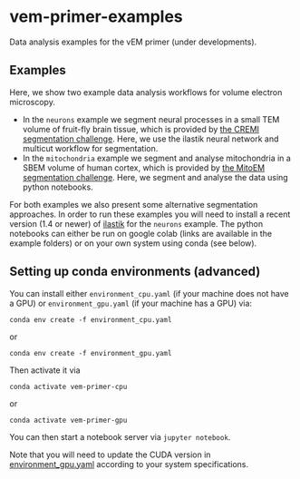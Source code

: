 # vem-primer-examples

Data analysis examples for the vEM primer (under developments).

## Examples

Here, we show two example data analysis workflows for volume electron microscopy.
- In the `neurons` example we segment neural processes in a small TEM volume of fruit-fly brain tissue, which is provided by [the CREMI segmentation challenge](https://cremi.org/). Here, we use the ilastik neural network and multicut workflow for segmentation.
- In the `mitochondria` example we segment and analyse mitochondria in a SBEM volume of human cortex, which is provided by [the MitoEM segmentation challenge](https://mitoem.grand-challenge.org/). Here, we segment and analyse the data using python notebooks. 

For both examples we also present some alternative segmentation approaches. In order to run these examples you will need to install a recent version (1.4 or newer) of [ilastik](https://www.ilastik.org/) for the `neurons` example.
The python notebooks can either be run on google colab (links are available in the example folders) or on your own system using conda (see below).


## Setting up conda environments (advanced)

You can install either `environment_cpu.yaml` (if your machine does not have a GPU) or `environment_gpu.yaml` (if your machine has a GPU) via:
```
conda env create -f environment_cpu.yaml
```
or
```
conda env create -f environment_gpu.yaml
```
Then activate it via
```
conda activate vem-primer-cpu
```
or
```
conda activate vem-primer-gpu
```
You can then start a notebook server via `jupyter notebook`.

Note that you will need to update the CUDA version in [environment_gpu.yaml](TODO) according to your system specifications.
